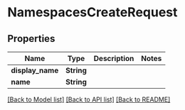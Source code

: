 # NamespacesCreateRequest

## Properties

Name | Type | Description | Notes
------------ | ------------- | ------------- | -------------
**display_name** | **String** |  | 
**name** | **String** |  | 

[[Back to Model list]](../README.md#documentation-for-models) [[Back to API list]](../README.md#documentation-for-api-endpoints) [[Back to README]](../README.md)


